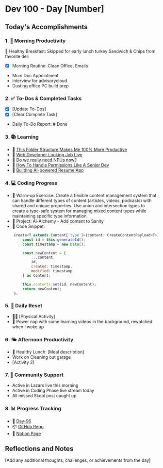 # Dev 100 - Day [Number]

## Today's Accomplishments

### 1. 🌅 Morning Productivity

🍳 Healthy Breakfast: Skipped for early lunch turkey Sandwich & Chips from favorite deli
- [x] Morning Routine: Clean Office, Emails
- Mom Doc Appointment
- Interview for advisorycloud
- Dusting office PC build prep

### 2. ✅ To-Dos & Completed Tasks

- [x] [Update To-Dos]
- [x] [Clear Complete Task]
- Daily To-Do Report: # Done

### 3. 📚 Learning

- 🔗 [This Folder Structure Makes Me 100% More Productive](https://www.youtube.com/watch?v=xyxrB2Aa7KE)
- 🔗 [Web Developer Looking Job Live](https://www.youtube.com/watch?v=FiLgomQeOM0)
- 🔗 [Do we really need NPUs now?](https://www.youtube.com/watch?v=a9NprGqBr54)
- 🔗 [How To Handle Permissions Like A Senior Dev](https://www.youtube.com/watch?v=5GG-VUvruzE)
- 🔗 [Building AI-powered Resume App](https://www.youtube.com/watch?v=e8w_PJLKHuM)

### 4. 💻 Coding Progress

- 🧠 Warm-up Exercise: Create a flexible content management system that can handle different types of content (articles, videos, podcasts) with shared and unique properties. Use union and intersection types to create a type-safe system for managing mixed content types while maintaining specific type information.
- 🦺 Project: Ai-Alchemy - Add content to Sanity
- 📝 Code Snippet:

```javascript
    create<T extends Content['type']>(content: CreateContentPayload<T>): Content {
        const id = this.generateId();
        const timestamp = new Date();

        const newContent = {
            ...content,
            id,
            created: timestamp,
            modified: timestamp
        } as Content;

        this.contents.set(id, newContent);
        return newContent;
    };
```

### 5. 🔄 Daily Reset

- 🏋️‍♂️ [Physical Activity]
- 🧘 Power nap with some learning videos in the background, rewatched when I woke up

### 6. 🌤️ Afternoon Productivity

- 🍱 Healthy Lunch: [Meal description]
- Work on Cleaning out garage
- [Activity 2]

### 7. 🤝 Community Support

- Active in Lazars live this morning
- Active in Coding Phase live stream today
- All missed Skool post caught up

### 8. 📊 Progress Tracking

- 🏫 [Day-96](https://www.skool.com/universityofcode/dev-100-day-96)
- 📦 [GitHub Repo](https://github.com/Digitl-Alchemyst/dev100/blob/main/Done/Week-14/Day-96/day96.md)
- 📄 [Notion Page](https://www.notion.so/Dev100-Challenge-13ecf2b3a539805eb584e1febd599205)

## Reflections and Notes

[Add any additional thoughts, challenges, or achievements from the day]
